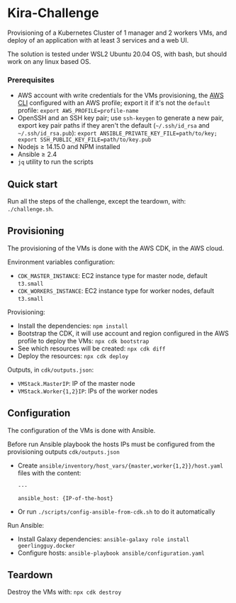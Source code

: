 # Kira-Challenge

Provisioning of a Kubernetes Cluster of 1 manager and 2 workers VMs, and deploy of an application with at least 3 services and a web UI.

The solution is tested under WSL2 Ubuntu 20.04 OS, with bash, but should work on any linux based OS.

### Prerequisites

- AWS account with write credentials for the VMs provisioning, the [AWS CLI](https://docs.aws.amazon.com/cli/latest/userguide/getting-started-install.html) configured with an AWS profile; export it if it's not the `default` profile: `export AWS_PROFILE=profile-name`
- OpenSSH and an SSH key pair; use `ssh-keygen` to generate a new pair, export key pair paths if they aren't the default (`~/.ssh/id_rsa` and `~/.ssh/id_rsa.pub`): `export ANSIBLE_PRIVATE_KEY_FILE=path/to/key; export SSH_PUBLIC_KEY_FILE=path/to/key.pub`
- Nodejs ≥ 14.15.0 and NPM installed
- Ansible ≥ 2.4
- `jq` utility to run the scripts

## Quick start

Run all the steps of the challenge, except the teardown, with: `./challenge.sh`.

## Provisioning

The provisioning of the VMs is done with the AWS CDK, in the AWS cloud.

Environment variables configuration:
- `CDK_MASTER_INSTANCE`: EC2 instance type for master node, default `t3.small`
- `CDK_WORKERS_INSTANCE`: EC2 instance type for worker nodes, default `t3.small`

Provisioning:
- Install the dependencies: `npm install`
- Bootstrap the CDK, it will use account and region configured in the AWS profile to deploy the VMs: `npx cdk bootstrap`
- See which resources will be created: `npx cdk diff`
- Deploy the resources: `npx cdk deploy`

Outputs, in `cdk/outputs.json`:
- `VMStack.MasterIP`: IP of the master node
- `VMStack.Worker{1,2}IP`: IPs of the worker nodes

## Configuration

The configuration of the VMs is done with Ansible.

Before run Ansible playbook the hosts IPs must be configured from the provisioning outputs `cdk/outputs.json`
- Create `ansible/inventory/host_vars/{master,worker{1,2}}/host.yaml` files with the content:
  ```
  ---

  ansible_host: {IP-of-the-host}

  ```
- Or run `./scripts/config-ansible-from-cdk.sh` to do it automatically

Run Ansible:
- Install Galaxy dependencies: `ansible-galaxy role install geerlingguy.docker`
- Configure hosts: `ansible-playbook ansible/configuration.yaml`

## Teardown

Destroy the VMs with: `npx cdk destroy`

